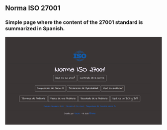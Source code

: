 ## Norma ISO 27001

### Simple page where the content of the 27001 standard is summarized in Spanish.

![IMG](./src/preview.png)